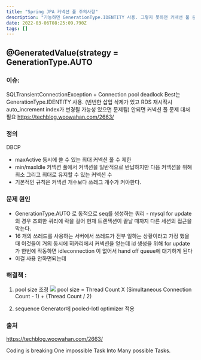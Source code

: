 ```yaml
---
title: "Spring JPA 커넥션 풀 주의사항"
description: "가능하면 GenerationType.IDENTITY 사용. 그렇지 못하면 커넥션 풀 문제 대처 필요 https&#x3A;techblog.woowahan.com2663"
date: 2022-03-06T08:25:09.790Z
tags: []
---
```

## @GeneratedValue(strategy = GenerationType.AUTO 
### 이슈:
SQLTransientConnectionException + Connection pool deadlock
Best는 GenerationType.IDENTITY 사용. (빈번한 삽입 삭제가 있고 RDS 재시작시 auto_increment index가 변경될 가능성 있으면 문제됨) 안되면 커넥션 풀 문제 대처 필요 
https://techblog.woowahan.com/2663/

### 정의
DBCP 
- maxActive 동시에 쓸 수 있는 최대 커넥션 풀 수 제한
- min/maxIdle 커넥션 풀에서 커넥션을 일반적으로 반납하지만 다음 커넥션을 위해 최소 그리고 최대로 유지할 수 있는 커넥션 수
- 기본적인 규칙은 커넥션 개수보다 쓰레그 개수가 커야한다. 

### 문제 원인

- GenerationType.AUTO 로 동적으로 seq를 생성하는 쿼리 - mysql for update의 경우 조회한 쿼리에 락을 걸어 현재 트렌젝션이 끝날 때까지 다른 세션의 접근을 막는다.
- 16 개의 쓰레드를 사용하는 서버에서 쓰레드가 전부 일하는 상황이라고 가정 했을 때 이것들이 거의 동시에 히카리에서 커넥션을 얻는데 id 생성을 위해 for update가 한번에 작동하면  idleconnection 이 없어서 hand off queue에 대기하게 된다
- 이걸 사용 안하면되는데 

### 해결책 :
1. pool size 조정
![](/velogimages/4b74e35d-9486-4754-ace2-01fb0cd690ce-image.png)
pool size = Thread Count X (Simultaneous Connection Count - 1) + (Thread Count / 2)

2. sequence Generator에 pooled-lotl optimizer 적용 

### 출처
https://techblog.woowahan.com/2663/

Coding is breaking One impossible Task Into Many possible Tasks. 

